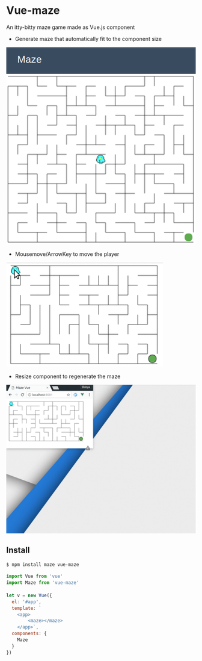 Vue-maze
===

An itty-bitty maze game made as Vue.js component

* Generate maze that automatically fit to the component size

![maze-vue](doc/maze-vue.png)

* Mousemove/ArrowKey to move the player

![maze-vue2](doc/maze-vue2.gif)

* Resize component to regenerate the maze

![maze-vue-resize](doc/maze-resize.gif)

## Install

```bash
$ npm install maze vue-maze
```

```JavaScript
import Vue from 'vue'
import Maze from 'vue-maze'

let v = new Vue({
  el: '#app',
  template: `
    <app>
        <maze></maze>
    </app>`,
  components: {
    Maze
  }
})

```
